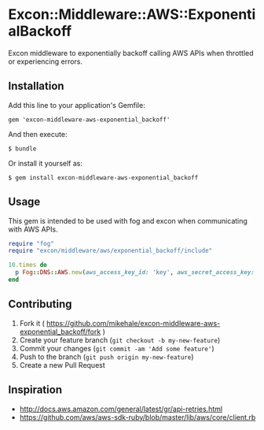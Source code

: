 # Excon::Middleware::AWS::ExponentialBackoff

Excon middleware to exponentially backoff calling AWS APIs when throttled or experiencing errors.

## Installation

Add this line to your application's Gemfile:

    gem 'excon-middleware-aws-exponential_backoff'

And then execute:

    $ bundle

Or install it yourself as:

    $ gem install excon-middleware-aws-exponential_backoff

## Usage

This gem is intended to be used with fog and excon when communicating with AWS APIs.

```ruby
require "fog"
require "excon/middleware/aws/exponential_backoff/include"

10.times do
  p Fog::DNS::AWS.new(aws_access_key_id: 'key', aws_secret_access_key: 'secret').list_hosted_zones
end
```

## Contributing

1. Fork it ( https://github.com/mikehale/excon-middleware-aws-exponential_backoff/fork )
2. Create your feature branch (`git checkout -b my-new-feature`)
3. Commit your changes (`git commit -am 'Add some feature'`)
4. Push to the branch (`git push origin my-new-feature`)
5. Create a new Pull Request

## Inspiration

* http://docs.aws.amazon.com/general/latest/gr/api-retries.html
* https://github.com/aws/aws-sdk-ruby/blob/master/lib/aws/core/client.rb
